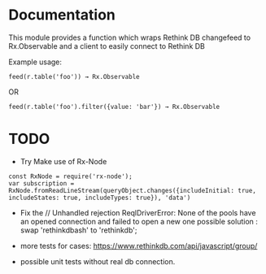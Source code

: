 # Documentation

This module provides a function which wraps Rethink DB changefeed to Rx.Observable
and a client to easily connect to Rethink DB

Example usage:

```
feed(r.table('foo')) → Rx.Observable
```

OR

```
feed(r.table('foo').filter({value: 'bar'}) → Rx.Observable
```

# TODO
* Try Make use of Rx-Node
```
const RxNode = require('rx-node');
var subscription = RxNode.fromReadLineStream(queryObject.changes({includeInitial: true, includeStates: true, includeTypes: true}), 'data')
```

* Fix the // Unhandled rejection ReqlDriverError: None of the pools have an opened connection and failed to open a new one
possible solution : swap 'rethinkdbash' to 'rethinkdb'; 

* more tests
 for cases: https://www.rethinkdb.com/api/javascript/group/


* possible unit tests without real db connection.